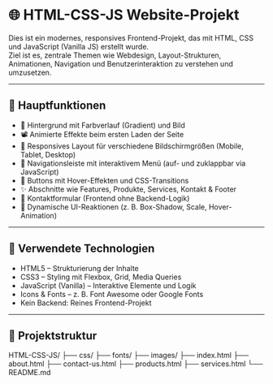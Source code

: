 # 🌐 HTML-CSS-JS Website-Projekt

Dies ist ein modernes, responsives Frontend-Projekt, das mit HTML, CSS und JavaScript (Vanilla JS) erstellt wurde.  
Ziel ist es, zentrale Themen wie Webdesign, Layout-Strukturen, Animationen, Navigation und Benutzerinteraktion zu verstehen und umzusetzen.

---

## 🚀 Hauptfunktionen

- 🎨 Hintergrund mit Farbverlauf (Gradient) und Bild
- 📽 Animierte Effekte beim ersten Laden der Seite
- 📱 Responsives Layout für verschiedene Bildschirmgrößen (Mobile, Tablet, Desktop)
- 🧭 Navigationsleiste mit interaktivem Menü (auf- und zuklappbar via JavaScript)
- 🔘 Buttons mit Hover-Effekten und CSS-Transitions
- ✨ Abschnitte wie Features, Produkte, Services, Kontakt & Footer
- 💬 Kontaktformular (Frontend ohne Backend-Logik)
- 🔁 Dynamische UI-Reaktionen (z. B. Box-Shadow, Scale, Hover-Animation)

---

## 🧠 Verwendete Technologien

- HTML5 – Strukturierung der Inhalte  
- CSS3 – Styling mit Flexbox, Grid, Media Queries  
- JavaScript (Vanilla) – Interaktive Elemente und Logik  
- Icons & Fonts – z. B. Font Awesome oder Google Fonts  
- Kein Backend: Reines Frontend-Projekt

---

## 📂 Projektstruktur
HTML-CSS-JS/
├── css/
├── fonts/
├── images/
├── index.html
├── about.html
├── contact-us.html
├── products.html
├── services.html
└── README.md
